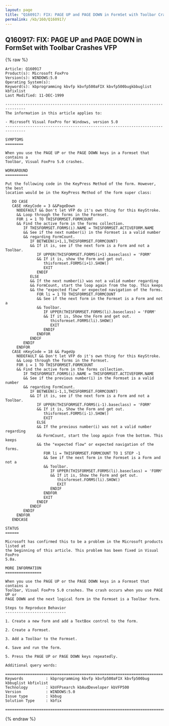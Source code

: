 ```yaml
---
layout: page
title: "Q160917: FIX: PAGE UP and PAGE DOWN in FormSet with Toolbar Crashes VFP"
permalink: /kb/160/Q160917/
---
```


## Q160917: FIX: PAGE UP and PAGE DOWN in FormSet with Toolbar Crashes VFP

{% raw %}

	Article: Q160917
	Product(s): Microsoft FoxPro
	Version(s): WINDOWS:5.0
	Operating System(s): 
	Keyword(s): kbprogramming kbvfp kbvfp500aFIX kbvfp500bugkbbuglist kbfixlist
	Last Modified: 11-DEC-1999
	
	-------------------------------------------------------------------------------
	The information in this article applies to:
	
	- Microsoft Visual FoxPro for Windows, version 5.0 
	-------------------------------------------------------------------------------
	
	SYMPTOMS
	========
	
	When you use the PAGE UP or the PAGE DOWN keys in a Formset that contains a
	Toolbar, Visual FoxPro 5.0 crashes.
	
	WORKAROUND
	==========
	
	Put the following code in the KeyPress Method of the form. However, the best
	location would be in the KeyPress Method of the form super class:
	
	   DO CASE
	   CASE nKeyCode = 3 &&PageDown
	     NODEFAULT && Don't let VFP do it's own thing for this KeyStroke.
	     && Loop through the forms in the Formset.
	     FOR i = 1 TO THISFORMSET.FORMCOUNT
	     && Find the active form in the forms collection.
	        IF THISFORMSET.FORMS(i).NAME = THISFORMSET.ACTIVEFORM.NAME
	        && See if the next number(i) in the Formset is a valid number
	        && regarding FormCount.
	           IF BETWEEN(i+1,1,THISFORMSET.FORMCOUNT)
	           && If it is, see if the next form is a Form and not a Toolbar.
	              IF UPPER(THISFORMSET.FORMS(i+1).baseclass) = 'FORM'
	              && If it is, show the Form and get out.
	                 thisformset.FORMS(i+1).SHOW()
	                 EXIT
	              ENDIF
	           ELSE
	           && If the next number(i) was not a valid number regarding
	           && FormCount, start the loop again from the top. This keeps
	           && the "expected flow" or expected navigation of the forms.
	              FOR li = 1 TO THISFORMSET.FORMCOUNT
	              && See if the next form in the Formset is a Form and not a
	              && Toolbar.
	                 IF UPPER(THISFORMSET.FORMS(li).baseclass) = 'FORM'
	                 && If it is, Show the Form and get out.
	                    thisformset.FORMS(li).SHOW()
	                    EXIT
	                 ENDIF
	              ENDFOR
	           ENDIF
	        ENDIF
	     ENDFOR
	   CASE nKeyCode = 18 && PageUp
	     NODEFAULT && Don't let VFP do it's own thing for this KeyStroke.
	     && Loop through the forms in the Formset.
	     FOR i = 1 TO THISFORMSET.FORMCOUNT
	     && Find the active form in the forms collection.
	        IF THISFORMSET.FORMS(i).NAME = THISFORMSET.ACTIVEFORM.NAME
	        && See if the previous number(i) in the Formset is a valid number
	        && regarding FormCount.
	           IF BETWEEN(i-1,1,THISFORMSET.FORMCOUNT)
	           && If it is, see if the next form is a Form and not a Toolbar.
	              IF UPPER(THISFORMSET.FORMS(i-1).baseclass) = 'FORM'
	              && If it is, Show the Form and get out.
	                 thisformset.FORMS(i-1).SHOW()
	                 EXIT
	              ELSE
	              && If the previous number(i) was not a valid number regarding
	              && FormCount, start the loop again from the bottom. This keeps
	              && the "expected flow" or expected navigation of the forms.
	                 FOR li = THISFORMSET.FORMCOUNT TO 1 STEP -1
	                 && See if the next form in the Formset is a Form and not a
	                 && Toolbar.
	                    IF UPPER(THISFORMSET.FORMS(li).baseclass) = 'FORM'
	                    && If it is, Show the Form and get out.
	                       thisformset.FORMS(li).SHOW()
	                       EXIT
	                    ENDIF
	                 ENDFOR
	                 EXIT
	              ENDIF
	           ENDIF
	        ENDIF
	     ENDFOR
	   ENDCASE
	
	STATUS
	======
	
	Microsoft has confirmed this to be a problem in the Microsoft products listed at
	the beginning of this article. This problem has been fixed in Visual FoxPro
	5.0a.
	
	MORE INFORMATION
	================
	
	When you use the PAGE UP or the PAGE DOWN keys in a Formset that contains a
	Toolbar, Visual FoxPro 5.0 crashes. The crash occurs when you use PAGE UP or
	PAGE DOWN and the next logical form in the Formset is a Toolbar form.
	
	Steps to Reproduce Behavior
	---------------------------
	
	1. Create a new form and add a TextBox control to the form.
	
	2. Create a Formset.
	
	3. Add a Toolbar to the Formset.
	
	4. Save and run the form.
	
	5. Press the PAGE UP or PAGE DOWN keys repeatedly.
	
	Additional query words:
	
	======================================================================
	Keywords          : kbprogramming kbvfp kbvfp500aFIX kbvfp500bug kbbuglist kbfixlist
	Technology        : kbVFPsearch kbAudDeveloper kbVFP500
	Version           : WINDOWS:5.0
	Issue type        : kbbug
	Solution Type     : kbfix
	
	=============================================================================
	

{% endraw %}
